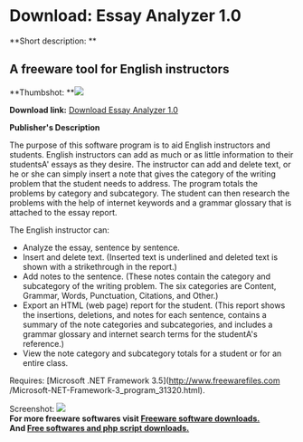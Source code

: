 # Download: Essay Analyzer 1.0

**Short description: **

## A freeware tool for English instructors

  
**Thumbshot: **![](http://www.freewarefiles.com/screenshot/essayanlyzr_md.jpg)   
  
**Download link:** [Download Essay Analyzer 1.0](http://freesoftwares.boysofts.com/Essay-Analyzer_program_92515.html)  
  

**Publisher's Description**  
  

The purpose of this software program is to aid English instructors and
students. English instructors can add as much or as little information to
their studentsA' essays as they desire. The instructor can add and delete
text, or he or she can simply insert a note that gives the category of the
writing problem that the student needs to address. The program totals the
problems by category and subcategory. The student can then research the
problems with the help of internet keywords and a grammar glossary that is
attached to the essay report.

The English instructor can:

  * Analyze the essay, sentence by sentence.
  * Insert and delete text. (Inserted text is underlined and deleted text is shown with a strikethrough in the report.)
  * Add notes to the sentence. (These notes contain the category and subcategory of the writing problem. The six categories are Content, Grammar, Words, Punctuation, Citations, and Other.)
  * Export an HTML (web page) report for the student. (This report shows the insertions, deletions, and notes for each sentence, contains a summary of the note categories and subcategories, and includes a grammar glossary and internet search terms for the studentA's reference.)
  * View the note category and subcategory totals for a student or for an entire class.

Requires: [Microsoft .NET Framework 3.5](http://www.freewarefiles.com
/Microsoft-NET-Framework-3_program_31320.html).

  
  
Screenshot: ![](http://www.freewarefiles.com/screenshot/essayanlyzr.jpg)  
**For more freeware softwares visit [Freeware software downloads.](http://freesoftwares.boysofts.com/)**   
**And [Free softwares and php script downloads.](http://www.boysofts.com/)**

